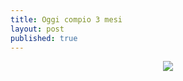 ```yaml
---
title: Oggi compio 3 mesi
layout: post
published: true
---
```

<p align="center">
  <img src="https://farm5.staticflickr.com/4365/36644166181_235b85bf0b_o.jpg">
</p>